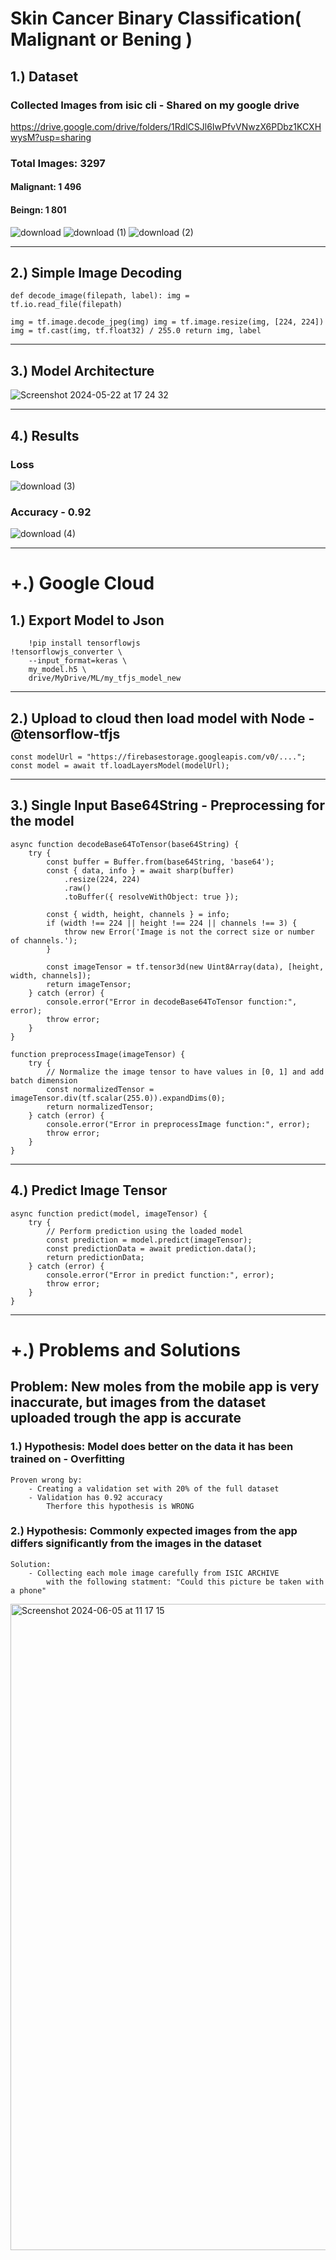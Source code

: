 # Skin Cancer Binary Classification( Malignant or Bening ) 

## 1.) Dataset
### Collected Images from isic cli - Shared on my google drive
https://drive.google.com/drive/folders/1RdlCSJl6IwPfvVNwzX6PDbz1KCXHwysM?usp=sharing

### Total Images: 3297
#### Malignant: 1 496
#### Beingn: 1 801 
![download](https://github.com/orbant12/Melanoma_CNN/assets/124793231/0231e8d1-3819-4bd6-b26a-f8c2afa18b50)
![download (1)](https://github.com/orbant12/Melanoma_CNN/assets/124793231/05478550-40ca-4fbb-b948-0aa267aaa8ee)
![download (2)](https://github.com/orbant12/Melanoma_CNN/assets/124793231/81c84d53-4336-4332-aba5-24c7346592d8)

---

## 2.) Simple Image Decoding 
<code>def decode_image(filepath, label): 
    img = tf.io.read_file(filepath)  
    img = tf.image.decode_jpeg(img)
    img = tf.image.resize(img, [224, 224])
    img = tf.cast(img, tf.float32) / 255.0
    return img, label</code>

--- 
 
## 3.) Model Architecture

![Screenshot 2024-05-22 at 17 24 32](https://github.com/orbant12/Melanoma_CNN/assets/124793231/c80aa69d-4379-4b55-b96e-853d9bac2222)


---

## 4.) Results
### Loss
![download (3)](https://github.com/orbant12/Melanoma_CNN/assets/124793231/1b28e47d-81a2-4f6b-8849-cbeceec71901)

### Accuracy - 0.92
![download (4)](https://github.com/orbant12/Melanoma_CNN/assets/124793231/88a5d3c5-381d-40ba-9b6b-d17a5b41b4f3)

---

# +.) Google Cloud 

## 1.) Export Model to Json
    
        !pip install tensorflowjs
    !tensorflowjs_converter \
        --input_format=keras \
        my_model.h5 \
        drive/MyDrive/ML/my_tfjs_model_new

---

## 2.) Upload to cloud then load model with Node - @tensorflow-tfjs
    
    const modelUrl = "https://firebasestorage.googleapis.com/v0/....";
    const model = await tf.loadLayersModel(modelUrl);

---

## 3.) Single Input Base64String - Preprocessing for the model
    
    async function decodeBase64ToTensor(base64String) {
        try {
            const buffer = Buffer.from(base64String, 'base64');
            const { data, info } = await sharp(buffer)
                .resize(224, 224)
                .raw()
                .toBuffer({ resolveWithObject: true });
    
            const { width, height, channels } = info;
            if (width !== 224 || height !== 224 || channels !== 3) {
                throw new Error('Image is not the correct size or number of channels.');
            }
    
            const imageTensor = tf.tensor3d(new Uint8Array(data), [height, width, channels]);
            return imageTensor;
        } catch (error) {
            console.error("Error in decodeBase64ToTensor function:", error);
            throw error;
        }
    }

    function preprocessImage(imageTensor) {
        try {
            // Normalize the image tensor to have values in [0, 1] and add batch dimension
            const normalizedTensor = imageTensor.div(tf.scalar(255.0)).expandDims(0);
            return normalizedTensor;
        } catch (error) {
            console.error("Error in preprocessImage function:", error);
            throw error;
        }
    }

---

## 4.) Predict Image Tensor

    async function predict(model, imageTensor) {
        try {
            // Perform prediction using the loaded model
            const prediction = model.predict(imageTensor);
            const predictionData = await prediction.data();
            return predictionData;
        } catch (error) {
            console.error("Error in predict function:", error);
            throw error;
        }
    }


---

# +.) Problems and Solutions

## Problem: New moles from the mobile app is very inaccurate, but images from the dataset uploaded trough the app is accurate

### 1.) Hypothesis: Model does better on the data it has been trained on - Overfitting
    Proven wrong by:
        - Creating a validation set with 20% of the full dataset
        - Validation has 0.92 accuracy 
            Therfore this hypothesis is WRONG

### 2.) Hypothesis: Commonly expected images from the app differs significantly from the images in the dataset
    Solution:
        - Collecting each mole image carefully from ISIC ARCHIVE 
            with the following statment: "Could this picture be taken with a phone"

<img width="1034" alt="Screenshot 2024-06-05 at 11 17 15" src="https://github.com/orbant12/Skincancer_binary-classification/assets/124793231/b1d52ffe-f4e7-4477-a1b9-490aae58fda0">






